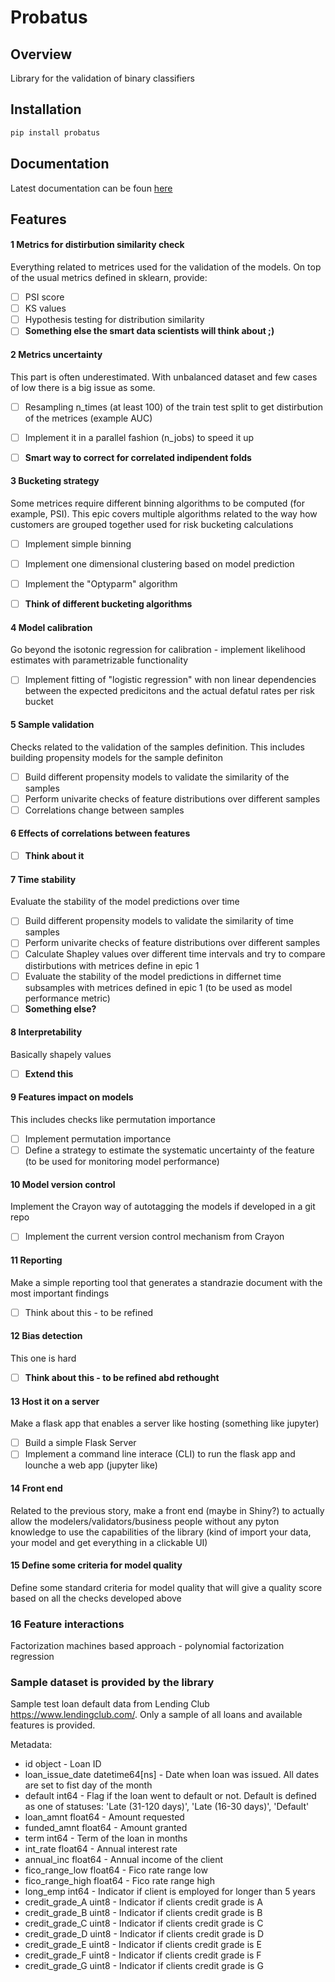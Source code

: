 # Probatus

## Overview

Library for the validation of binary classifiers

## Installation

```bash
pip install probatus
```
## Documentation

Latest documentation can be foun [here](https://probatus.readthedocs.io/en/latest/)

## Features 

#### 1 Metrics for distirbution similarity check
Everything related to metrices used for the validation of the models.
On top of the usual metrics defined in sklearn, provide:
- [ ] PSI score
- [ ] KS values
- [ ] Hypothesis testing for distribution similarity
- [ ] **Something else the smart data scientists will think about ;)** 

#### 2 Metrics uncertainty
This part is often underestimated.
With unbalanced dataset and few cases of low there is a big issue as some.
- [ ] Resampling n_times (at least 100) of the train test split to get distirbution of the metrices (example AUC)
- [ ] Implement it in a parallel fashion (n_jobs) to speed it up
- [ ] **Smart way to correct for correlated indipendent folds**


#### 3 Bucketing strategy
Some metrices require different binning algorithms to be computed (for example, PSI).
This epic covers multiple algorithms related to the way how customers are grouped together used for risk bucketing calculations
- [ ] Implement simple binning
- [ ] Implement one dimensional clustering based on model prediction
- [ ] Implement the "Optyparm" algorithm
- [ ] **Think of different bucketing algorithms**


#### 4 Model calibration
Go beyond the isotonic regression for calibration - implement likelihood estimates with parametrizable functionality
- [ ] Implement fitting of "logistic regression" with non linear dependencies between the expected predicitons and the actual defatul rates per risk bucket

#### 5 Sample validation
Checks related to the validation of the samples definition. This includes building propensity models for the sample definiton
- [ ] Build different propensity models to validate the similarity of the samples
- [ ] Perform univarite checks of feature distributions over different samples
- [ ] Correlations change between samples

#### 6 Effects of correlations between features
- [ ] **Think about it**

#### 7 Time stability
Evaluate the stability of the model predictions over time
- [ ] Build different propensity models to validate the similarity of time samples 
- [ ] Perform univarite checks of feature distributions over different samples
- [ ] Calculate Shapley values over different time intervals and try to compare distirbutions with metrices define in epic 1
- [ ] Evaluate the stability of the model predictions in differnet time subsamples with metrices defined in epic 1 (to be used as model performance metric)
- [ ] **Something else?**

#### 8 Interpretability
Basically shapely values
- [ ] **Extend this**

#### 9 Features impact on models
This includes checks like permutation importance
- [ ] Implement permutation importance
- [ ] Define a strategy to estimate the systematic uncertainty of the feature (to be used for monitoring model performance)

#### 10 Model version control
Implement the Crayon way of autotagging the models if developed in a git repo
- [ ] Implement the current version control mechanism from Crayon

#### 11 Reporting
Make a simple reporting tool that generates a standrazie document with the most important findings
- [ ] Think about this - to be refined

#### 12 Bias detection
This one is hard
- [ ] **Think about this - to be refined abd rethought**

#### 13 Host it on a server
Make a flask app that enables a server like hosting (something like jupyter)
- [ ] Build a simple Flask Server
- [ ] Implement a command line interace (CLI) to run the flask app and lounche a web app (jupyter like)

#### 14 Front end
Related to the previous story, make a front end (maybe in Shiny?) to actually allow the modelers/validators/business people without any pyton knowledge to  use the capabilities of the library (kind of import your data, your model and get everything in a clickable UI)

#### 15 Define some criteria for model quality
Define some standard criteria for model quality that will give a quality score based on all the checks developed above

### 16 Feature interactions 
Factorization machines based approach - polynomial factorization regression

### Sample dataset is provided by the library

Sample test loan default data from Lending Club https://www.lendingclub.com/. Only a sample of all loans and available features is provided.

Metadata:

* id                         object - Loan ID
* loan_issue_date    datetime64[ns] - Date when loan was issued. All dates are set to fist day of the month
* default                     int64 - Flag if the loan went to default or not. 
                                    Default is defined as one of statuses: 'Late (31-120 days)', 'Late (16-30 days)', 'Default'
* loan_amnt                 float64 - Amount requested
* funded_amnt               float64 - Amount granted
* term                        int64 - Term of the loan in months
* int_rate                  float64 - Annual interest rate
* annual_inc                float64 - Annual income of the client
* fico_range_low            float64 - Fico rate range low
* fico_range_high           float64 - Fico rate range high
* long_emp                    int64 - Indicator if client is employed for longer than 5 years
* credit_grade_A              uint8 - Indicator if clients credit grade is A
* credit_grade_B              uint8 - Indicator if clients credit grade is B
* credit_grade_C              uint8 - Indicator if clients credit grade is C
* credit_grade_D              uint8 - Indicator if clients credit grade is D
* credit_grade_E              uint8 - Indicator if clients credit grade is E
* credit_grade_F              uint8 - Indicator if clients credit grade is F
* credit_grade_G              uint8 - Indicator if clients credit grade is G
